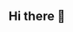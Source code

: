## Hi there 👋

<!--
**Arjun3451/Arjun3451** is a ✨ _special_ ✨ repository because its `README.md` (this file) appears on your GitHub profile.

Here are some ideas to get you started:

- 🔭 I’m currently working on ML
- 🌱 I’m currently learning Python
- 👯 I’m looking to collaborate on Yes
- 🤔 I’m looking for help with Yes
- 💬 Ask me about ...
- 📫 How to reach me: ...
- 😄 Pronouns: ...
- ⚡ Fun fact: ...
-->

